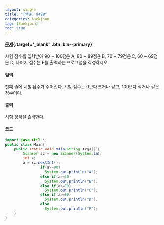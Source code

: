 ```yaml
---
layout: single
title: "[백준] 9498"
categories: Baekjoon
tag: [Baekjoon]
toc: true
---
```


#### [문제](https://www.acmicpc.net/problem/9498){:target="_blank" .btn .btn--primary}
시험 점수를 입력받아 90 ~ 100점은 A, 80 ~ 89점은 B, 70 ~ 79점은 C, 60 ~ 69점은 D, 나머지 점수는 F를 출력하는 프로그램을 작성하시오.

#### 입력
첫째 줄에 시험 점수가 주어진다. 시험 점수는 0보다 크거나 같고, 100보다 작거나 같은 정수이다.

#### 출력
시험 성적을 출력한다.

#### 코드
```java
import java.util.*;
public class Main{
	public static void main(String args[]){
		Scanner sc = new Scanner(System.in);
		int a;
		a = sc.nextInt();
                if(a>=90)
                  System.out.println("A");
                else if(a>=80)
                  System.out.println("B");
                else if(a>=70)
                  System.out.println("C");
                else if(a>=60)
                  System.out.println("D");
                else
                  System.out.println("F");
	}
}
```
